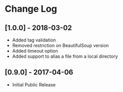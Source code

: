 # Change Log

## [1.0.0] - 2018-03-02
- Added tag validation
- Removed restriction on BeautifulSoup version
- Added timeout option
- Added support to alias a file from a local directory

## [0.9.0] - 2017-04-06
- Initial Public Release
